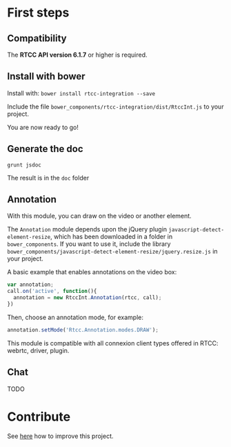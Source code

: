 # First steps 

## Compatibility

The **RTCC API version 6.1.7** or higher is required.

## Install with bower

Install with: `bower install rtcc-integration --save`

Include the file `bower_components/rtcc-integration/dist/RtccInt.js` to your project.

You are now ready to go!


## Generate the doc

`grunt jsdoc`

The result is in the `doc` folder


## Annotation

With this module, you can draw on the video or another element.

The `Annotation` module depends upon the jQuery plugin `javascript-detect-element-resize`, which has been downloaded in a folder in `bower_components`.
If you want to use it, include the library `bower_components/javascript-detect-element-resize/jquery.resize.js` in your project.

A basic example that enables annotations on the video box:
```javascript
var annotation;
call.on('active', function(){
  annotation = new RtccInt.Annotation(rtcc, call);
})
```

Then, choose an annotation mode, for example:

```javascript
annotation.setMode('Rtcc.Annotation.modes.DRAW');
```

This module is compatible with all connexion client types offered in RTCC: webrtc, driver, plugin.

## Chat

TODO


# Contribute

See [here](contribute.md) how to improve this project.